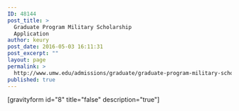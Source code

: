 ```yaml
---
ID: 48144
post_title: >
  Graduate Program Military Scholarship
  Application
author: keury
post_date: 2016-05-03 16:11:31
post_excerpt: ""
layout: page
permalink: >
  http://www.umw.edu/admissions/graduate/graduate-program-military-scholarship-application/
published: true
---
```

[gravityform id="8" title="false" description="true"]